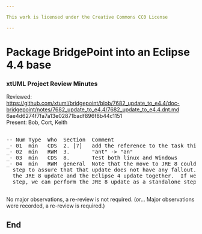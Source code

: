 ```yaml
---

This work is licensed under the Creative Commons CC0 License

---
```


# Package BridgePoint into an Eclipse 4.4 base
### xtUML Project Review Minutes

Reviewed:  https://github.com/xtuml/bridgepoint/blob/7682_update_to_e4.4/doc-bridgepoint/notes/7682_update_to_e4.4/7682_update_to_e4.4.dnt.md  6ae4d6274f7fa7a13e02871badf896f8b44c1151    
Present: Bob, Cort, Keith   

<pre>

-- Num Type  Who  Section  Comment
_- 01  min   CDS  2. [7]   add the reference to the task this refers to   
_- 02  min   RWM  3.       "ant" -> "an"
_- 03  min   CDS  8.       Test both linux and Windows
_- 04  min   RWM  general  Note that the move to JRE 8 could be done as a standalone 
  step to assure that that update does not have any fallout.  We are choosing to perform 
  the JRE 8 update and the Eclipse 4 update together.  If we have problems in the next 
  step, we can perform the JRE 8 update as a standalone step.

</pre>
   
No major observations, a re-review is not required.
(or... Major observations were recorded, a re-review is required.)

End
---
